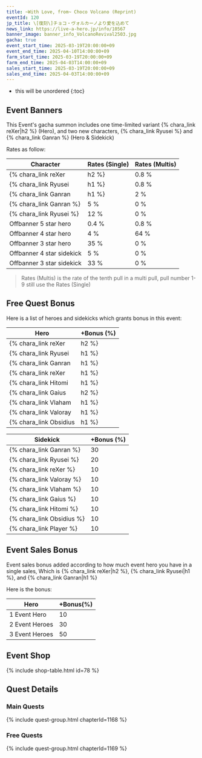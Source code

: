 ```yaml
---
title: ~With Love, from~ Choco Volcano (Reprint)
eventId: 120
jp_title: \[復刻\]チョコ・ヴォルカーノより愛を込めて
news_link: https://live-a-hero.jp/info/10567
banner_image: banner_info_VolcanoRevival2503.jpg
gacha: true
event_start_time: 2025-03-19T20:00:00+09
event_end_time: 2025-04-10T14:00:00+09
farm_start_time: 2025-03-19T20:00:00+09
farm_end_time: 2025-04-03T14:00:00+09
sales_start_time: 2025-03-19T20:00:00+09
sales_end_time: 2025-04-03T14:00:00+09
---
```


* this will be unordered
{:toc}

## Event Banners

This Event's gacha summon includes one time-limited variant {% chara_link reXer|h2 %} (Hero), and two new characters, {% chara_link Ryusei %} and {% chara_link Ganran %} (Hero & Sidekick)

Rates as follow:

| Character                                                | Rates (Single) | Rates (Multis) |
|----------------------------------------------------------|----------------|----------------|
| {% chara_link reXer|h2 %}                               | 0.8 %            | 1.6 %            |
| {% chara_link Ryusei|h1 %}                              | 0.8 %            | 1.6 %            |
| {% chara_link Ganran|h1 %}                             | 2 %              | 32 %             |
| {% chara_link Ganran %}                                 | 5 %              | 0 %             |
| {% chara_link Ryusei %}                                   | 12 %             | 0 %             |
| Offbanner 5 star hero                                    | 0.4 %            | 0.8 %            |
| Offbanner 4 star hero                                    | 4 %              | 64 %             |
| Offbanner 3 star hero                                    | 35 %             | 0 %              |
| Offbanner 4 star sidekick                                | 5 %              | 0 %              |
| Offbanner 3 star sidekick                                | 33 %             | 0 %              |

>Rates (Multis) is the rate of the tenth pull in a multi pull, pull number 1-9 still use the Rates (Single)

## Free Quest Bonus

Here is a list of heroes and sidekicks which grants bonus in this event:

| Hero | +Bonus (%)|
|------------|--------------|
| {% chara_link reXer|h2 %} | 40 |
| {% chara_link Ryusei|h1 %}  | 40 |
| {% chara_link Ganran|h1 %}  | 30 |
| {% chara_link reXer|h1 %}  | 10 |
| {% chara_link Hitomi|h1 %}  | 10 |
| {% chara_link Gaius|h2 %}  | 20 |
| {% chara_link Vlaham|h1 %}  | 20 |
| {% chara_link Valoray|h1 %} | 10 | 
| {% chara_link Obsidius|h1 %}  | 20 |

| Sidekick | +Bonus (%) |
|-------------|---------------|
| {% chara_link Ganran %} | 30 | 
| {% chara_link Ryusei %}  | 20 | 
| {% chara_link reXer %}  | 10 | 
| {% chara_link Valoray %}  | 10 | 
| {% chara_link Vlaham %}  | 10 | 
| {% chara_link Gaius %}  | 10 | 
| {% chara_link Hitomi %}  | 10 | 
| {% chara_link Obsidius %}  | 10 | 
| {% chara_link Player %} | 10 | 

## Event Sales Bonus

Event sales bonus added according to how much event hero you have in a single sales, Which is
{% chara_link reXer|h2 %}, {% chara_link Ryusei|h1 %}, and {% chara_link Ganran|h1 %}

Here is the bonus:

| Hero   | +Bonus(%) |
|--------|-----------|
| 1 Event Hero   |     10    |
| 2 Event Heroes |     30    |
| 3 Event Heroes |     50    |

## Event Shop

{% include shop-table.html id=78 %}

## Quest Details

### Main Quests

{% include quest-group.html chapterId=1168 %}

### Free Quests

{% include quest-group.html chapterId=1169 %}
